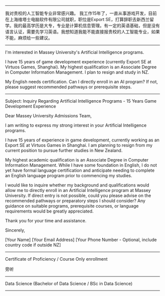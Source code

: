 
---

我对贵校的人工智能专业非常感兴趣。
我工作15年了，一直从事游戏开发，目前在上海维塔士电脑软件有限公司就职，职位是Export SE，打算辞职去新西兰留学。我的最高学历是大专，专业是计算机信息管理。有一定的英语基础，但是没有语言认证，需要先学习英语。我想知道我能不能直接报贵校的人工智能专业，如果不能，麻烦给一些建议。

---

I'm interested in Massey University's Artificial Intelligence programs.

I have 15 years of game development experience (currently Export SE at Virtuos Games, Shanghai). My highest qualification is an Associate Degree in Computer Information Management. I plan to resign and study in NZ.

My English needs certification. Can I directly enroll in an AI program? If not, please suggest recommended pathways or prerequisite steps.

---

Subject: Inquiry Regarding Artificial Intelligence Programs - 15 Years Game Development Experience

Dear Massey University Admissions Team,

I am writing to express my strong interest in your Artificial Intelligence programs.

I have 15 years of experience in game development, currently working as an Export SE at Virtuos Games in Shanghai. I am planning to resign from my current position to pursue further studies in New Zealand.

My highest academic qualification is an Associate Degree in Computer Information Management. While I have some foundation in English, I do not yet have formal language certification and anticipate needing to complete an English language program prior to commencing my studies.

I would like to inquire whether my background and qualifications would allow me to directly enroll in an Artificial Intelligence program at Massey University. If direct entry is not possible, could you please advise on the recommended pathways or preparatory steps I should consider? Any guidance on suitable programs, prerequisite courses, or language requirements would be greatly appreciated.

Thank you for your time and assistance.

Sincerely,

[Your Name] [Your Email Address] [Your Phone Number - Optional, include country code if outside NZ]

---

Certificate of Proficiency / Course Only enrollment

旁听

---

Data Science (Bachelor of Data Science / BSc in Data Science)


---

